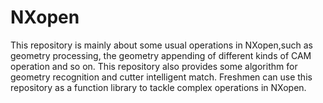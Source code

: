 # NXopen
This repository is mainly about some usual operations in NXopen,such as geometry processing, the geometry appending of different kinds of CAM operation and so on.
This repository also provides some algorithm for geometry recognition and cutter intelligent match.
Freshmen  can use this repository as a function library to tackle complex operations in NXopen.
